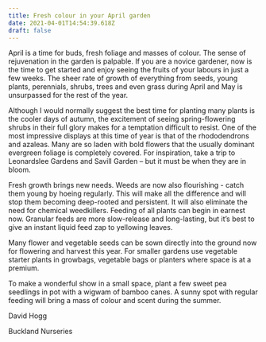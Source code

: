 ```yaml
---
title: Fresh colour in your April garden
date: 2021-04-01T14:54:39.618Z
draft: false
---
```

April is a time for buds, fresh foliage and masses of colour. The sense of rejuvenation in the garden is palpable. If you are a novice gardener, now is the time to get started and enjoy seeing the fruits of your labours in just a few weeks. The sheer rate of growth of everything from seeds, young plants, perennials, shrubs, trees and even grass during April and May is unsurpassed for the rest of the year. 

Although I would normally suggest the best time for planting many plants is the cooler days of autumn, the excitement of seeing spring-flowering shrubs in their full glory makes for a temptation difficult to resist. One of the most impressive displays at this time of year is that of the rhododendrons and azaleas. Many are so laden with bold flowers that the usually dominant evergreen foliage is completely covered. For inspiration, take a trip to Leonardslee Gardens and Savill Garden – but it must be when they are in bloom. 

Fresh growth brings new needs. Weeds are now also flourishing - catch them young by hoeing regularly. This will make all the difference and will stop them becoming deep-rooted and persistent. It will also eliminate the need for chemical weedkillers.  Feeding of all plants can begin in earnest now. Granular feeds are more slow-release and long-lasting, but it’s best to give an instant liquid feed zap to yellowing leaves. 

Many flower and vegetable seeds can be sown directly into the ground now for flowering and harvest this year. For smaller gardens use vegetable starter plants in growbags, vegetable bags or planters where space is at a premium. 

To make a wonderful show in a small space, plant a few sweet pea seedlings in pot with a wigwam of bamboo canes.  A sunny spot with regular feeding will bring a mass of colour and scent during the summer. 

David Hogg

Buckland Nurseries 







